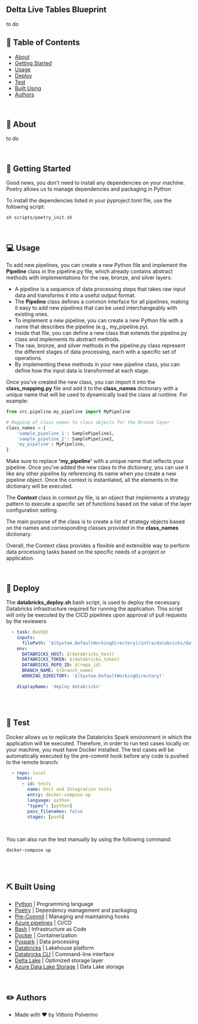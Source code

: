 ## Delta Live Tables Blueprint
to do
<br />

## 📜 Table of Contents

- [About](#about)
- [Getting Started](#getting_started)
- [Usage](#usage)
- [Deploy](#usage)
- [Test](#test)
- [Built Using](#built_using)
- [Authors](#authors)

<br />

## 🧐 About <a name = "about"></a>
to do

<br />

## 🏁 Getting Started <a name = "getting_started"></a>

Good news, you don't need to install any dependencies on your machine. 
Poetry allows us to manage dependencies and packaging in Python

To install the dependencies listed in your pyproject.toml file, use the following script:

```
sh scripts/poetry_init.sh 
```

<br />

## 💻 Usage <a name="usage"></a>
To add new pipelines, you can create a new Python file and implement the 
**Pipeline** class in the pipeline.py file, which already contains abstract methods with 
implementations for the raw, bronze, and silver layers.

- A pipeline is a sequence of data processing steps that takes raw input data and transforms it into a useful output format.
- The **Pipeline** class defines a common interface for all pipelines, making it easy to add new pipelines that can be used interchangeably with existing ones.
- To implement a new pipeline, you can create a new Python file with a name that describes the pipeline (e.g., my_pipeline.py).
- Inside that file, you can define a new class that extends the pipeline.py class and implements its abstract methods.
- The raw, bronze, and silver methods in the pipeline.py class represent the different stages of data processing, each with a specific set of operations.
- By implementing these methods in your new pipeline class, you can define how the input data is transformed at each stage.

Once you've created the new class, you can import it into the 
**class_mapping.py** file and add it to the **class_names** dictionary with 
a unique name that will be used to dynamically load the class at runtime. 
For example:
``` python
from src.pipeline.my_pipeline import MyPipeline

# Mapping of class names to class objects for the Bronze layer
class_names = {
    'sample_pipeline_1': SamplePipeline1,
    'sample_pipeline_2': SamplePipeline2,
    'my_pipeline': MyPipeline,
}

``` 
Make sure to replace **'my_pipeline'** with a unique name that reflects your pipeline. 
Once you've added the new class to the dictionary, you can use it like 
any other pipeline by referencing its name when you create a new pipeline 
object. Once the context is instantiated, all the elements in the dictionary 
will be executed.

The **Context** class in context.py file, is an object that implements 
a strategy pattern to execute a specific set of functions based on the 
value of the layer configuration setting. 

The main purpose of the class is to create a list of strategy objects based 
on the names and corresponding classes provided in the **class_names** dictionary.

Overall, the Context class provides a flexible and extensible way to perform 
data processing tasks based on the specific needs of a project or application.

<br />

## 🚀 Deploy <a name = "deploy"></a>
The **databricks_deploy.sh** bash script, is used to deploy the necessary Databricks infrastructure required for running the application. 
This script will only be executed by the CICD pipelines upon approval of pull requests by the reviewers

``` yaml
  - task: Bash@3
    inputs:
      filePath: '$(System.DefaultWorkingDirectory)/infra/databricks/databricks_deploy.sh'
    env:
      DATABRICKS_HOST: $(databricks_host)
      DATABRICKS_TOKEN: $(databricks_token)
      DATABRICKS_REPO_ID: $(repo_id)
      BRANCH_NAME: $(branch_name)
      WORKING_DIRECTORY: '$(System.DefaultWorkingDirectory)'

    displayName: 'deploy databricks'
```

<br />

<br />

## 🐛 Test <a name = "test"></a>
Docker allows us to replicate the Databricks Spark environment in which the application will be executed. 
Therefore, in order to run test cases locally on your machine, you must have Docker installed. 
The test cases will be automatically executed by the pre-commit hook before any code is pushed to the remote branch:
``` yml
  - repo: local
    hooks:
      - id: tests
        name: Unit and Integration tests
        entry: docker-compose up
        language: python
        "types": [python]
        pass_filenames: false
        stages: [push]
```
<br />

You can also run the test manually by using the following command:
```
docker-compose up
```

<br />

<br />

## ⛏️ Built Using <a name = "built_using"></a>
- [Python](https://www.python.org/) | Programming language
- [Poetry](https://python-poetry.org/) | Dependency management and packaging
- [Pre-Commit](https://pre-commit.com/) | Managing and maintaining hooks
- [Azure pipelines](https://learn.microsoft.com/en-us/azure/devops/pipelines/get-started/what-is-azure-pipelines?view=azure-devops) | CI/CD
- [Bash](https://www.gnu.org/software/bash/) | Infrastructure as Code
- [Docker](https://www.docker.com/) | Containerization
- [Pyspark](https://spark.apache.org/) | Data processing
- [Databricks](https://www.databricks.com/) | Lakehouse platform
- [Databricks CLI](https://github.com/databricks/databricks-cli) | Command-line interface
- [Delta Lake](https://delta.io/) | Optimized storage layer
- [Azure Data Lake Storage](https://learn.microsoft.com/en-us/azure/storage/blobs/data-lake-storage-introduction) | Data Lake storage

<br />

## ✏️ Authors <a name = "authors"></a>
- Made with ❤️  by Vittorio Polverino
